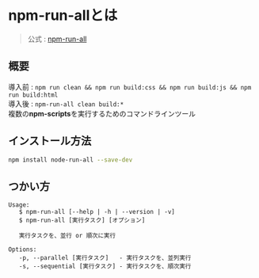 # npm-run-allとは
> 公式 : [npm-run-all](https://www.npmjs.com/package/npm-run-all)

## 概要
導入前 : `npm run clean && npm run build:css && npm run build:js && npm run build:html`  
導入後 : `npm-run-all clean build:*`  
複数の**npm-scripts**を実行するためのコマンドラインツール

## インストール方法
```bash
npm install node-run-all --save-dev
```

## つかい方
 ```
Usage:
    $ npm-run-all [--help | -h | --version | -v]
    $ npm-run-all [実行タスク] [オプション]

    実行タスクを、並行 or 順次に実行
    
Options:
    -p, --parallel [実行タスク]   - 実行タスクを、並列実行
    -s, --sequential [実行タスク] - 実行タスクを、順次実行
```